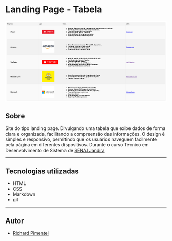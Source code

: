 # Landing Page - Tabela 

![](./img/print%20tabela.png)
## Sobre 
Site do tipo landing page. Divulgando uma tabela que exibe dados de forma clara e organizada, facilitando a compreensão das informações. O design é simples e responsivo, permitindo que os usuários naveguem facilmente pela página em diferentes dispositivos. Durante o curso Técnico em Desenvolvimento de Sistema de [SENAI Jandira](https://sp.senai.br/unidade/jandira/)


---

## Tecnologias utilizadas
- HTML 
- CSS
- Markdown
- git


---

## Autor 

- [Richard Pimentel](https://www.linkedin.com/in/richard-pimentel-356a722ab/)